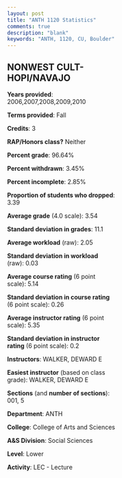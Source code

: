```yaml
---
layout: post
title: "ANTH 1120 Statistics"
comments: true
description: "blank"
keywords: "ANTH, 1120, CU, Boulder"
--- 
```

<head>
<script src="https://ajax.googleapis.com/ajax/libs/jquery/2.1.3/jquery.min.js"></script>
<script src="https://dl.dropboxusercontent.com/s/pc42nxpaw1ea4o9/highcharts.js?dl=0"></script>
<!-- <script src="../assets/js/highcharts.js"></script> -->
<style type="text/css">@font-face {
	font-family: "Bebas Neue";
	src: url(https://www.filehosting.org/file/details/544349/BebasNeue%20Regular.otf) format("opentype");
	}
	h1.Bebas { 
		font-family: "Bebas Neue", Verdana, Tahoma;
	}
</style>
</head>
<body>
	<div id="container" style="float: right; width: 45%; height: 88%; margin-left: 2.5%; margin-right: 2.5%;"></div>
	<script language="JavaScript">
		$(document).ready(function() {
		var chart = {type: 'column'};
		var title = {text: 'Grade Distribution'};
		var xAxis = {categories: ['A','B','C','D','F'],crosshair: true};
		var yAxis = {min: 0,title: {text: 'Percentage'}};
		var tooltip = {headerFormat: '<center><b><span style="font-size:20px">{point.key}</span></b></center>',
		               pointFormat: '<td style="padding:0"><b>{point.y:.1f}%</b></td>',
		               footerFormat: '</table>',shared: true,useHTML: true};
		var plotOptions = {column: {pointPadding: 0.0,borderWidth: 0}};  
		var credits = {enabled: false};var series= [{name: 'Percent',data: [52.41,45.78,1.81,0.0,0.0,]}];
		var json = {};
		json.chart = chart;
		json.title = title;
		json.tooltip = tooltip;
		json.xAxis = xAxis;
		json.yAxis = yAxis;  
		json.series = series;
		json.plotOptions = plotOptions;  
		json.credits = credits;
		$('#container').highcharts(json);
	});
	</script>
</body>
			   
## NONWEST CULT-HOPI/NAVAJO

**Years provided**: 2006,2007,2008,2009,2010

**Terms provided**: Fall

**Credits**: 3

**RAP/Honors class?** Neither

**Percent grade**: 96.64%

**Percent withdrawn**: 3.45%

**Percent incomplete**: 2.85%

**Proportion of students who dropped**: 3.39

**Average grade** (4.0 scale): 3.54

**Standard deviation in grades**: 11.1

**Average workload** (raw): 2.05

**Standard deviation in workload** (raw): 0.03

**Average course rating** (6 point scale): 5.14

**Standard deviation in course rating** (6 point scale): 0.26

**Average instructor rating** (6 point scale): 5.35

**Standard deviation in instructor rating** (6 point scale): 0.2

**Instructors**: WALKER, DEWARD E

**Easiest instructor** (based on class grade): WALKER, DEWARD E

**Sections** (and **number of sections**): 001, 5

**Department**: ANTH

**College**: College of Arts and Sciences

**A&S Division**: Social Sciences

**Level**: Lower

**Activity**: LEC - Lecture